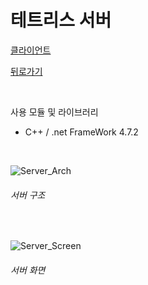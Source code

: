 # 테트리스 서버
[클라이언트](https://github.com/YiDongYeol/TETRIS_CLIENT_CPP)

[뒤로가기](https://github.com/YiDongYeol)

<br/>

사용 모듈 및 라이브러리
- C++ / .net FrameWork 4.7.2

<br/>
  
![Server_Arch]()
###### 서버 구조

<br/>
  
![Server_Screen](https://github.com/YiDongYeol/TETRIS_SERVER_CPP/blob/main/capture/server.png)
###### 서버 화면

<br/>
